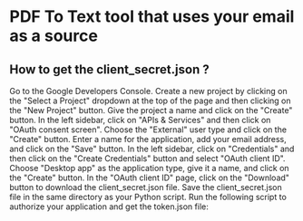 # PDF To Text tool that uses your email as a source
## How to get the client_secret.json ? 
Go to the Google Developers Console. 
Create a new project by clicking on the "Select a Project" dropdown at the top of the page and then clicking on the "New Project" button.
Give the project a name and click on the "Create" button.
In the left sidebar, click on "APIs & Services" and then click on "OAuth consent screen".
Choose the "External" user type and click on the "Create" button.
Enter a name for the application, add your email address, and click on the "Save" button.
In the left sidebar, click on "Credentials" and then click on the "Create Credentials" button and select "OAuth client ID".
Choose "Desktop app" as the application type, give it a name, and click on the "Create" button.
In the "OAuth client ID" page, click on the "Download" button to download the client_secret.json file.
Save the client_secret.json file in the same directory as your Python script.
Run the following script to authorize your application and get the token.json file:

